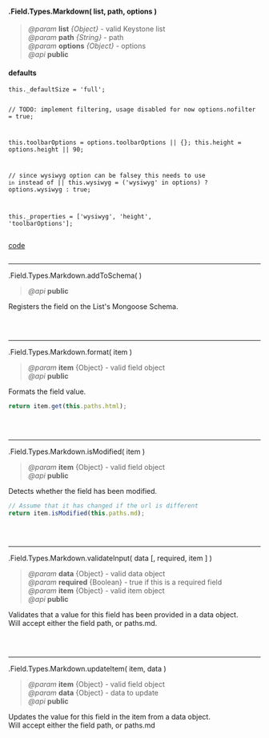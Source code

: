 #### .Field.Types.Markdown( list, path, options )  
> *@param* **list** _{Object}_  - valid Keystone list   
> *@param* **path** _{String}_  - path   
> *@param* **options** _{Object}_  - options   
> *@api* **public**  

<div class="code-header"> <h4>defaults</h4></div><pre class=" language-javascript"><code class="language-javascript">this._defaultSize = 'full';
	
// TODO: implement filtering, usage disabled for now
options.nofilter = true;

this.toolbarOptions = options.toolbarOptions || {};
this.height = options.height || 90;

// since wysiwyg option can be falsey this needs to use `in` instead of ||
this.wysiwyg = ('wysiwyg' in options) ? options.wysiwyg : true;

this._properties = ['wysiwyg', 'height', 'toolbarOptions'];</code></pre>

<div class="code-header addGitHubLink" data-file="lib/fieldTypes/markdown.js"> <a href="#" class="loadCode"> code</a></div><pre class=" language-javascript hideCode api"></pre> 

---
<span class="subMethod"> .Field.Types.Markdown.addToSchema(  ) </span>      
> *@api* **public**    

Registers the field on the List's Mongoose Schema.    
<div class="code-header addGitHubLink" data-file="lib/fieldTypes/markdown.js#L41-L82"> &nbsp;</div><pre class=" language-javascript hideCode api"></pre> 

---
<span class="subMethod"> .Field.Types.Markdown.format( item ) </span>  
> *@param* **item** {Object} - valid field object   
> *@api* **public**     

Formats the field value.
```javascript
return item.get(this.paths.html);
```
<div class="code-header addGitHubLink" data-file="lib/fieldTypes/markdown.js#L85-L93"> &nbsp;</div><pre class=" language-javascript hideCode api"></pre> 

---
<span class="subMethod"> .Field.Types.Markdown.isModified( item ) </span> 
> *@param* **item** {Object} - valid field object   
> *@api* **public**    

Detects whether the field has been modified.  
```javascript
// Assume that it has changed if the url is different
return item.isModified(this.paths.md);
```
<div class="code-header addGitHubLink" data-file="lib/fieldTypes/markdown.js#L112-L120">&nbsp; </div><pre class=" language-javascript hideCode api"></pre>

---
<span class="subMethod"> .Field.Types.Markdown.validateInput( data [, required, item ] )  </span> 
> *@param* **data** {Object} - valid data object  
> *@param* **required** {Boolean} - true if this is a required field  
> *@param* **item** {Object} - valid item object  
> *@api* **public**   
  
Validates that a value for this field has been provided in a data object.  
Will accept either the field path, or paths.md.  

<div class="code-header addGitHubLink" data-file="lib/fieldTypes/markdown.js#L96-L109"> &nbsp;</div><pre class=" language-javascript hideCode api"></pre> 


---
<span class="subMethod"> .Field.Types.Markdown.updateItem( item, data )  </span> 
> *@param* **item** {Object} - valid field object  
> *@param* **data** {Object} - data to update  
> *@api* **public**  

Updates the value for this field in the item from a data object.   
Will accept either the field path, or paths.md 

<div class="code-header addGitHubLink" data-file="lib/fieldTypes/markdown.js#L123-L138"> &nbsp;</div><pre class=" language-javascript hideCode api"></pre> 
